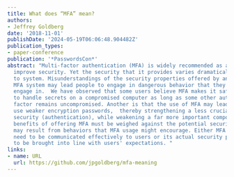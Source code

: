 ```yaml
---
title: What does “MFA” mean?
authors:
- Jeffrey Goldberg
date: '2018-11-01'
publishDate: '2024-05-19T06:06:48.904482Z'
publication_types:
- paper-conference
publication: '*PasswordsCon*'
abstract: "Multi-factor authentication (MFA) is widely recommended as a measure to
  improve security. Yet the security that it provides varies dramatically from system
  to system. Misunderstandings of the security properties offered by any particular
  MFA system may lead people to engage in dangerous behavior that they otherwise wouldn't
  engage in.  We have observed that some users believe MFA makes it safe for them
  to handle secrets on a compromised computer as long as some other authentication
  factor remains uncompromised. Another is that the use of MFA may lead people to
  use weaker encryption passwords,  thereby strengthening a less crucial part of their
  security (authentication), while weakening a far more important component.  The
  benefits of offering MFA must be weighed against the potential security damage that
  may result from behaviors that MFA usage might encourage. Either MFA security properties
  need to be communicated effectively to users or its actual security properties need
  to be brought into line with users' expectations. "
links:
- name: URL
  url: https://github.com/jpgoldberg/mfa-meaning
---
```

